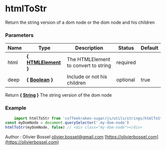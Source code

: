 # htmlToStr

Return the string version of a dom node or the dom node and his children


### Parameters
Name  |  Type  |  Description  |  Status  |  Default
------------  |  ------------  |  ------------  |  ------------  |  ------------
html  |  **{ [HTMLElement](https://developer.mozilla.org/fr/docs/Web/API/HTMLElement) }**  |  The HTMLElement to convert to string  |  required  |
deep  |  **{ [Boolean](https://developer.mozilla.org/fr/docs/Web/JavaScript/Reference/Objets_globaux/Boolean) }**  |  Include or not his children  |  optional  |  true

Return **{ [String](https://developer.mozilla.org/fr/docs/Web/JavaScript/Reference/Objets_globaux/String) }** The string version of the dom node

### Example
```js
	import htmlToStr from 'coffeekraken-sugar/js/utils/strings/htmlToStr'
const myDomNode = document.querySelector('.my-dom-node')
htmlToStr(myDomNode, false) // <div class="my-dom-node"></div>
```
Author : Olivier Bossel [olivier.bossel@gmail.com](mailto:olivier.bossel@gmail.com) [https://olivierbossel.com](https://olivierbossel.com)